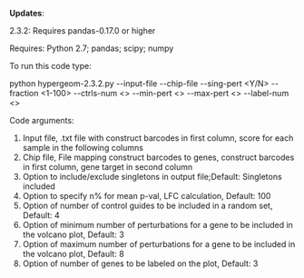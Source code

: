 <b>Updates</b>:
<p>2.3.2: Requires pandas-0.17.0 or higher</p>

Requires:
Python 2.7;
pandas;
scipy;
numpy

To run this code type:

python hypergeom-2.3.2.py --input-file <Path to inputfile> --chip-file <Path to chip file> --sing-pert <Y/N> --fraction <1-100> --ctrls-num <> --min-pert <> --max-pert <> --label-num <>


Code arguments:
1. Input file, .txt file with construct barcodes in first column, score for each sample in the following columns
2. Chip file, File mapping construct barcodes to genes, construct barcodes in first column, gene target in second column
3. Option to include/exclude singletons in output file;Default: Singletons included
4. Option to specify n% for mean p-val, LFC calculation, Default: 100
5. Option of number of control guides to be included in a random set, Default: 4
6. Option of minimum number of perturbations for a gene to be included in the volcano plot, Default: 3
7. Option of maximum number of perturbations for a gene to be included in the volcano plot, Default: 8
8. Option of number of genes to be labeled on the plot, Default: 3

